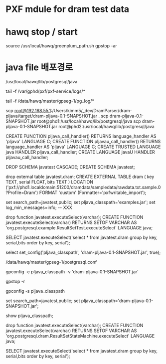 
# PXF mdule for dram test data
# hawq stop / start
source /usr/local/hawq/greenplum_path.sh
gpstop -ar


# java file 배포경로
/usr/local/hawq/lib/postgresql/java


tail -f /var/gphd/pxf/pxf-service/logs/*

tail -f /data/hawq/master/gpseg-1/pg_log/*


scp root@192.168.55.1:/Users/kimm5/_dev/DramParser/dram-pljava/target/dram-pljava-0.1-SNAPSHOT.jar .
scp dram-pljava-0.1-SNAPSHOT.jar root@phd1:/usr/local/hawq/lib/postgresql/java
scp dram-pljava-0.1-SNAPSHOT.jar root@phd2:/usr/local/hawq/lib/postgresql/java



CREATE FUNCTION pljava_call_handler()  RETURNS language_handler AS 'pljava' LANGUAGE C;
CREATE FUNCTION pljavau_call_handler() RETURNS language_handler AS 'pljava' LANGUAGE C;
CREATE TRUSTED LANGUAGE java HANDLER pljava_call_handler;
CREATE LANGUAGE javaU HANDLER pljavau_call_handler;



DROP SCHEMA javatest CASCADE;
CREATE SCHEMA javatest;


drop external table javatest.dram;
CREATE EXTERNAL TABLE dram ( key TEXT, serial FLOAT, bits TEXT )
LOCATION ('pxf://phd1.localdomain:51200/dramdata/sampledata/rawdata.txt.sample.0?Profile=Dram')
FORMAT 'custom' (Formatter='pxfwritable_import');



set search_path=javatest,public;
set pljava_classpath='examples.jar';
set log_min_messages=info;  -- XXX


drop function javatest.executeSelect(varchar);
CREATE FUNCTION javatest.executeSelect(varchar)
  RETURNS SETOF VARCHAR
  AS 'org.postgresql.example.ResultSetTest.executeSelect'
  LANGUAGE java;

SELECT javatest.executeSelect('select * from javatest.dram group by key, serial,bits order by key, serial');

  
  select set_config('pljava_classpath', 'dram-pljava-0.1-SNAPSHOT.jar', true);
  
  
  
  
  /data/hawq/master/gpseg-1/postgresql.conf
  
  gpconfig -c pljava_classpath -v 'dram-pljava-0.1-SNAPSHOT.jar' 
  
  gpstop -r
  
  gpconfig -s pljava_classpath


  
  set search_path=javatest,public;
  set pljava_classpath='dram-pljava-0.1-SNAPSHOT.jar';

show pljava_classpath;


drop function javatest.executeSelect(varchar);
CREATE FUNCTION javatest.executeSelect(varchar)
  RETURNS SETOF VARCHAR
  AS 'org.postgresql.dram.ResultSetStateMachine.executeSelect'
  LANGUAGE java;

SELECT javatest.executeSelect('select * from javatest.dram group by key, serial,bits order by key, serial');

